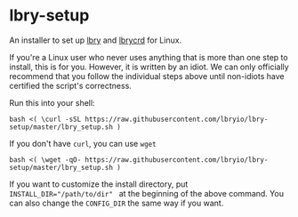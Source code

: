 # lbry-setup

An installer to set up [lbry](https://github.com/lbryio/lbry) and [lbrycrd](https://github.com/lbryio/lbrycrd) for Linux.

If you're a Linux user who never uses anything that is more than one step to install, this is for you. However, it is written by an idiot. We can only officially recommend that you follow the individual steps above until non-idiots have certified the script's correctness.

Run this into your shell:

    bash <( \curl -sSL https://raw.githubusercontent.com/lbryio/lbry-setup/master/lbry_setup.sh )

If you don't have `curl`, you can use `wget`

    bash <( \wget -qO- https://raw.githubusercontent.com/lbryio/lbry-setup/master/lbry_setup.sh )


If you want to customize the install directory, put `INSTALL_DIR="/path/to/dir" ` at the beginning of the above command. You can also change the `CONFIG_DIR` the same way if you want.